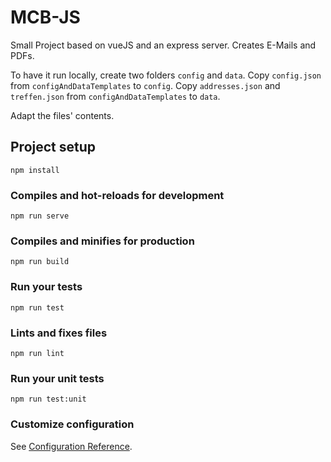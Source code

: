 # MCB-JS

Small Project based on vueJS and an express server. Creates E-Mails and PDFs.

To have it run locally, create two folders `config` and `data`.
Copy `config.json` from `configAndDataTemplates` to `config`.
Copy `addresses.json` and `treffen.json` from `configAndDataTemplates` to `data`.

Adapt the files' contents.



## Project setup
```
npm install
```

### Compiles and hot-reloads for development
```
npm run serve
```

### Compiles and minifies for production
```
npm run build
```

### Run your tests
```
npm run test
```

### Lints and fixes files
```
npm run lint
```

### Run your unit tests
```
npm run test:unit
```

### Customize configuration
See [Configuration Reference](https://cli.vuejs.org/config/).
